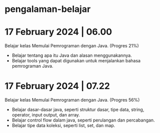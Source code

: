 # pengalaman-belajar


17 February 2024 | 06.00
==
Belajar kelas Memulai Pemrograman dengan Java. (Progres 21%)
- Belajar tentang apa itu Java dan alasan menggunakannya.
- Belajar tools yang dapat digunakan untuk menjalankan bahasa pemrograman Java.

17 February 2024 | 07.22
==
Belajar kelas Memulai Pemrograman dengan Java. (Progres 56%)
- Belajar dasar-dasar java, seperti struktur dasar, tipe data, string, operator, input output, dan array.
- Belajar control flow dalam java, seperti perulangan dan percabangan.
- Belajar tipe data koleksi, seperti list, set, dan map.
